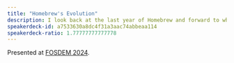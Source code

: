 ```yaml
---
title: "Homebrew's Evolution"
description: I look back at the last year of Homebrew and forward to what we expect to build in the next year.
speakerdeck-id: a7533630a8dc4f31a3aac74abbeaa114
speakerdeck-ratio: 1.77777777777778
---
```

Presented at [FOSDEM 2024](https://fosdem.org/2024/schedule/event/fosdem-2024-2028-homebrew-s-evolution/).
